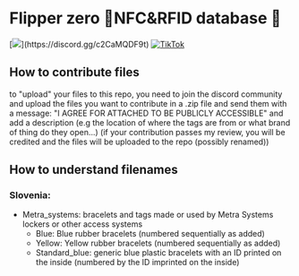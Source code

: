 # Flipper zero 🐬NFC&RFID database 🫙
[![](https://dcbadge.limes.pink/api/server/(https://discord.gg/c2CaMQDF9t))](https://discord.gg/c2CaMQDF9t)
[![TikTok](https://img.shields.io/badge/TikTok-000000?style=for-the-badge&logo=tiktok&logoColor=white)](https://www.tiktok.com/@muffin_tech_)

## How to contribute files
to "upload" your files to this repo, you need to join the discord community and upload the files you want to contribute in a .zip file and send them with a message: "I AGREE FOR ATTACHED TO BE PUBLICLY ACCESSIBLE" and add a  description (e.g the location of where the tags are from or what brand of thing do they open...)
 (if your contribution passes my review, you will be credited and the files will be uploaded to the repo (possibly renamed)) 
## How to understand filenames
### Slovenia:
- Metra_systems: bracelets and tags made or used by Metra Systems lockers or other access systems
  - Blue: Blue rubber bracelets (numbered sequentially as added)
  - Yellow: Yellow rubber bracelets (numbered sequentially as added)
  - Standard_blue: generic blue plastic bracelets with an ID printed on the inside (numbered by the ID imprinted on the inside)
